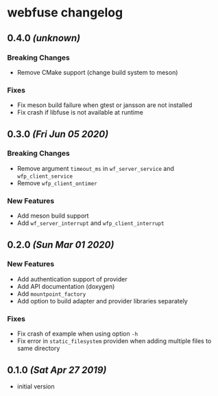 # webfuse changelog

## 0.4.0 _(unknown)_

### Breaking Changes

*   Remove CMake support (change build system to meson)

### Fixes

*   Fix meson build failure when gtest or jansson are not installed
*   Fix crash if libfuse is not available at runtime

## 0.3.0 _(Fri Jun 05 2020)_

### Breaking Changes

*   Remove argument `timeout_ms` in  `wf_server_service` and `wfp_client_service`
*   Remove `wfp_client_ontimer`

### New Features

*   Add meson build support
*   Add `wf_server_interrupt` and `wfp_client_interrupt`

## 0.2.0 _(Sun Mar 01 2020)_

### New Features

*   Add authentication support of provider
*   Add API documentation (doxygen)
*   Add `mountpoint_factory`
*   Add option to build adapter and provider libraries separately

### Fixes

*   Fix crash of example when using option `-h`
*   Fix error in `static_filesystem` providen when adding multiple files to same directory

## 0.1.0 _(Sat Apr 27 2019)_

*   initial version
